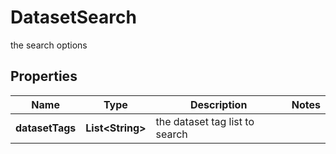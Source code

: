 

# DatasetSearch

the search options

## Properties

Name | Type | Description | Notes
------------ | ------------- | ------------- | -------------
**datasetTags** | **List&lt;String&gt;** | the dataset tag list to search | 



